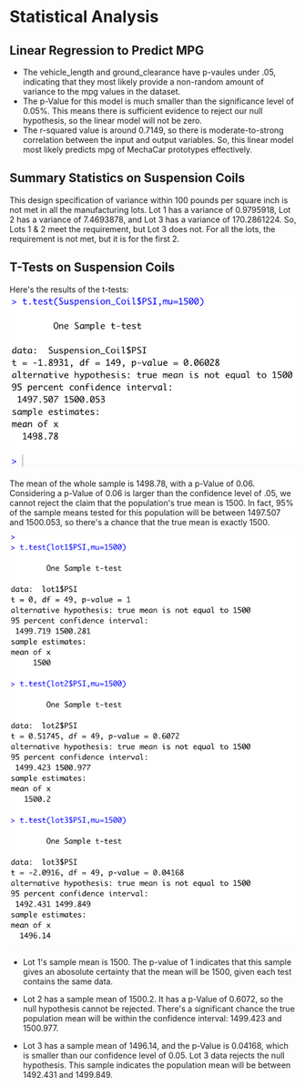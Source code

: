 # Statistical Analysis

## Linear Regression to Predict MPG
  - The vehicle_length and ground_clearance have p-vaules under .05, indicating that they most likely provide a non-random amount of variance to the mpg values in the dataset.
  - The p-Value for this model is much smaller than the significance level of 0.05%. This means there is sufficient evidence to reject our null hypothesis, so the linear model will not be zero.
  - The r-squared value is around 0.7149, so there is moderate-to-strong correlation between the input and output variables. So, this linear model most likely predicts mpg of MechaCar prototypes effectively.

## Summary Statistics on Suspension Coils
This design specification of variance within 100 pounds per square inch is not met in all the manufacturing lots. Lot 1 has a variance of 0.9795918, Lot 2 has a variance of 7.4693878, and Lot 3 has a variance of 170.2861224. So, Lots 1 & 2 meet the requirement, but Lot 3 does not. For all the lots, the requirement is not met, but it is for the first 2. 

## T-Tests on Suspension Coils
Here's the results of the t-tests:
![entire t-test](https://github.com/nyhandan/Challenge_15/blob/main/Challenge_15/Total%20T-test.png)

The mean of the whole sample is 1498.78, with a p-Value of 0.06. Considering a p-Value of 0.06 is larger than the confidence level of .05, we cannot  reject the claim that the population's true mean is 1500. In fact, 95% of the sample means tested for this population will be between 1497.507 and 1500.053, so there's a chance that the true mean is exactly 1500.


![individual t-tests](https://github.com/nyhandan/Challenge_15/blob/main/Challenge_15/3%20t-tests.png)


- Lot 1's sample mean is 1500. The p-value of 1 indicates that this sample gives an abosolute certainty that the mean will be 1500, given each test contains the same data. 

- Lot 2 has a sample mean of 1500.2. It has a p-Value of 0.6072, so the null hypothesis cannot be rejected. There's a significant chance the true population mean will be within the confidence interval: 1499.423 and 1500.977.

- Lot 3 has a sample mean of 1496.14, and the p-Value is 0.04168, which is smaller than our confidence level of 0.05. Lot 3 data rejects the null hypothesis. This sample indicates the population mean will be between 1492.431 and 1499.849. 



